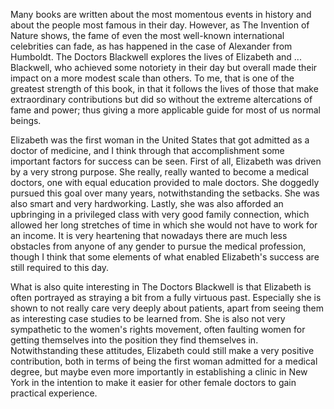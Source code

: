 Many books are written about the most momentous events in history and about the people most famous in their day. However, as The Invention of Nature shows, the fame of even the most well-known international celebrities can fade, as has happened in the case of Alexander from Humboldt. The Doctors Blackwell explores the lives of Elizabeth and ... Blackwell, who achieved some notoriety in their day but overall made their impact on a more modest scale than others. To me, that is one of the greatest strength of this book, in that it follows the lives of those that make extraordinary contributions but did so without the extreme altercations of fame and power; thus giving a more applicable guide for most of us normal beings.

Elizabeth was the first woman in the United States that got admitted as a doctor of medicine, and I think through that accomplishment some important factors for success can be seen. First of all, Elizabeth was driven by a very strong purpose. She really, really wanted to become a medical doctors, one with equal education provided to male doctors. She doggedly pursued this goal over many years, notwithstanding the setbacks. She was also smart and very hardworking. Lastly, she was also afforded an upbringing in a privileged class with very good family connection, which allowed her long stretches of time in which she would not have to work for an income. It is very heartening that nowadays there are much less obstacles from anyone of any gender to pursue the medical profession, though I think that some elements of what enabled Elizabeth's success are still required to this day.

What is also quite interesting in The Doctors Blackwell is that Elizabeth is often portrayed as straying a bit from a fully virtuous past. Especially she is shown to not really care very deeply about patients, apart from seeing them as interesting case studies to be learned from. She is also not very sympathetic to the women's rights movement, often faulting women for getting themselves into the position they find themselves in. Notwithstanding these attitudes, Elizabeth could still make a very positive contribution, both in terms of being the first woman admitted for a medical degree, but maybe even more importantly in establishing a clinic in New York in the intention to make it easier for other female doctors to gain practical experience.

